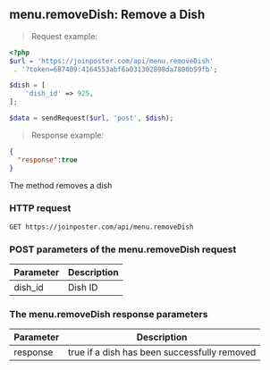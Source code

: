 ## menu.removeDish: Remove a Dish

> Request example:

```php
<?php
$url = 'https://joinposter.com/api/menu.removeDish'
 . '?token=687409:4164553abf6a031302898da7800b59fb';

$dish = [
    'dish_id' => 925,
];

$data = sendRequest($url, 'post', $dish);
```

> Response example:

```json
{  
  "response":true
}
```

The method removes a dish

### HTTP request

`GET https://joinposter.com/api/menu.removeDish`

### POST parameters of the menu.removeDish request

Parameter | Description
--------- | -----------
dish_id | Dish ID

### The menu.removeDish response parameters

Parameter | Description
--------- | -----------
response | true if a dish has been successfully removed


